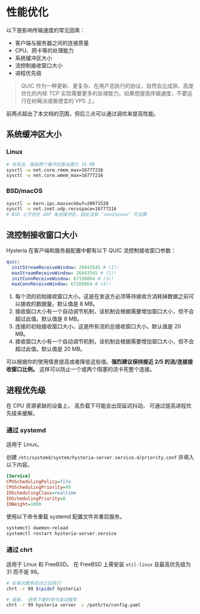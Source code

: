 # 性能优化

以下是影响传输速度的常见因素：

- 客户端与服务器之间的连接质量
- CPU、网卡等的处理能力
- 系统缓冲区大小
- 流控制接收窗口大小
- 进程优先级

> QUIC 作为一种更新、更复杂、在用户态执行的协议，自然会比成熟、高度优化的内核 TCP 实现需要更多的处理能力。如果想提高传输速度，不要运行在树莓派或极便宜的 VPS 上。

前两点超出了本文档的范围，但后三点可以通过调优来提高性能。

## 系统缓冲区大小

### Linux

```bash
# 将发送、接收两个缓冲区都设置为 16 MB
sysctl -w net.core.rmem_max=16777216
sysctl -w net.core.wmem_max=16777216
```

### BSD/macOS

```bash
sysctl -w kern.ipc.maxsockbuf=20971520
sysctl -w net.inet.udp.recvspace=16777216
# BSD 上不存在 UDP 发送缓冲区，因此没有 "sendspace" 可设置
```

## 流控制接收窗口大小

Hysteria 在客户端和服务器配置中都有以下 QUIC 流控制接收窗口参数：

```yaml
quic:
  initStreamReceiveWindow: 26843545 # (1)!
  maxStreamReceiveWindow: 26843545 # (2)!
  initConnReceiveWindow: 67108864 # (3)!
  maxConnReceiveWindow: 67108864 # (4)!
```

1. 每个流的初始接收窗口大小。这是在发送方必须等待接收方消耗掉数据之前可以接收的数据量。默认值是 8 MB。
2. 接收窗口大小有一个自动调节机制，该机制会根据需要增加窗口大小，但不会超过此值。默认值是 8 MB。
3. 连接的初始接收窗口大小。这是所有流的总接收窗口大小。默认值是 20 MB。
4. 接收窗口大小有一个自动调节机制，该机制会根据需要增加窗口大小，但不会超过此值。默认值是 20 MB。

可以根据你的使用情景提高或者降低这些值。**强烈建议保持接近 2/5 的流/连接接收窗口比例。** 这样可以防止一个或两个阻塞的流卡死整个连接。

## 进程优先级

在 CPU 资源紧缺的设备上， 高负载下可能会出现延迟抖动， 可通过提高进程优先级来缓解。

### 通过 systemd

适用于 Linux。

创建 `/etc/systemd/system/hysteria-server.service.d/priority.conf` 并填入以下内容。

```ini
[Service]
CPUSchedulingPolicy=fifo
CPUSchedulingPriority=99
IOSchedulingClass=realtime
IOSchedulingPriority=0
IOWeight=1000
```

使用以下命令重载 systemd 配置文件并重启服务。

```bash
systemctl daemon-reload
systemctl restart hysteria-server.service
```

### 通过 chrt

适用于 Linux 和 FreeBSD。 在 FreeBSD 上需安装 `util-linux` 且最高优先级为 31 而不是 99。

```bash
# 在每次服务启动之后执行
chrt -r 99 $(pidof hysteria)

# 或者， 使用下面的命令启动服务
chrt -r 99 hysteria server -c /path/to/config.yaml
```
